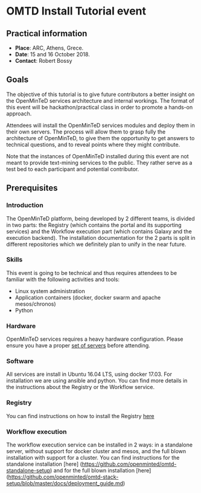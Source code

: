 # OMTD Install Tutorial event

## Practical information

* **Place**: ARC, Athens, Grece.
* **Date**: 15 and 16 October 2018.
* **Contact**: Robert Bossy

## Goals

The objective of this tutorial is to give future contributors a better insight on the OpenMinTeD services architecture and internal workings. The format of this event will be hackathon/practical class in order to promote a hands-on approach.

Attendees will install the OpenMinTeD services modules and deploy them in their own servers. The process will allow them to grasp fully the architecture of OpenMinTeD, to give them the opportunity to get answers to technical questions, and to reveal points where they might contribute.

Note that the instances of OpenMinTeD installed during this event are not meant to provide text-mining services to the public. They rather serve as a test bed to each participant and potential contributor.

## Prerequisites

### Introduction
The OpenMinTeD platform, being developed by 2 different teams, is divided in two parts: the Registry (which contains the portal and its supporting services) and the Workflow execution part (which contains Galaxy and the execution backend). The installation documentation for the 2 parts is split in different repositories which we definitely plan to unify in the near future.

### Skills

This event is going to be technical and thus requires attendees to be familiar with the following activities and tools:

* Linux system administration
* Application containers (docker, docker swarm and apache mesos/chronos)
* Python

### Hardware

OpenMinTeD services requires a heavy hardware configuration. Please ensure you have a proper [set of servers](https://github.com/openminted/install-tutorial/blob/master/hardware-requirements.md) before attending.

### Software
All services are install in Ubuntu 16.04 LTS, using docker 17.03. For installation we are using ansible and python. You can find more details in the instructions about the Registry or the Workflow service.

### Registry
You can find instructions on how to install the Registry [here](https://www.google.com)

### Workflow execution
The workflow execution service can be installed in 2 ways: in a standalone server, without support for docker cluster and mesos, and the full blown installation with support for a cluster. You can find instructions for the standalone installation [here] (https://github.com/openminted/omtd-standalone-setup) and for the full blown installation [here] (https://github.com/openminted/omtd-stack-setup/blob/master/docs/deployment_guide.md)
